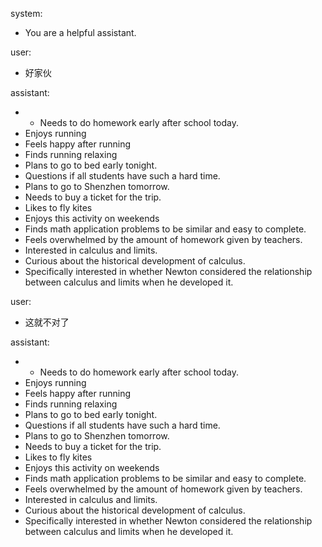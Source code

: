 system: 
- You are a helpful assistant. 

user: 
- 好家伙 

assistant: 
- - Needs to do homework early after school today.
- Enjoys running
- Feels happy after running
- Finds running relaxing
- Plans to go to bed early tonight.
- Questions if all students have such a hard time.
- Plans to go to Shenzhen tomorrow.
- Needs to buy a ticket for the trip.
- Likes to fly kites
- Enjoys this activity on weekends
- Finds math application problems to be similar and easy to complete.
- Feels overwhelmed by the amount of homework given by teachers.
- Interested in calculus and limits.
- Curious about the historical development of calculus.
- Specifically interested in whether Newton considered the relationship between calculus and limits when he developed it.
 

user: 
- 这就不对了 

assistant: 
- - Needs to do homework early after school today.
- Enjoys running
- Feels happy after running
- Finds running relaxing
- Plans to go to bed early tonight.
- Questions if all students have such a hard time.
- Plans to go to Shenzhen tomorrow.
- Needs to buy a ticket for the trip.
- Likes to fly kites
- Enjoys this activity on weekends
- Finds math application problems to be similar and easy to complete.
- Feels overwhelmed by the amount of homework given by teachers.
- Interested in calculus and limits.
- Curious about the historical development of calculus.
- Specifically interested in whether Newton considered the relationship between calculus and limits when he developed it.
 
